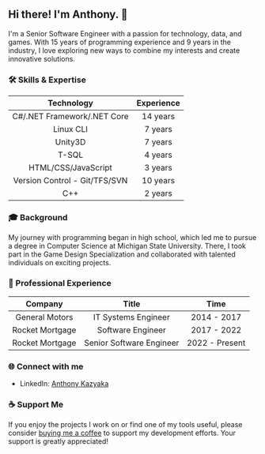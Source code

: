 ## Hi there! I'm Anthony. 👋

I'm a Senior Software Engineer with a passion for technology, data, and games. With 15 years of programming experience and 9 years in the industry, I love exploring new ways to combine my interests and create innovative solutions.

### 🛠️ Skills & Expertise

| Technology                       | Experience |
| :------------------------------: | :--------: |
| C#/.NET Framework/.NET Core      |  14 years  |
| Linux CLI                        |  7 years   |
| Unity3D                          |  7 years   |
| T-SQL                            |  4 years   |
| HTML/CSS/JavaScript              |  3 years   |
| Version Control - Git/TFS/SVN    |  10 years  |
| C++                              |  2 years   |

### 🎓 Background

My journey with programming began in high school, which led me to pursue a degree in Computer Science at Michigan State University. There, I took part in the Game Design Specialization and collaborated with talented individuals on exciting projects.

### 🏢 Professional Experience

| Company        | Title                  | Time                |
| :------------: | :--------------------: | :-----------------: |
| General Motors | IT Systems Engineer    | 2014 - 2017         |
| Rocket Mortgage | Software Engineer     | 2017 - 2022         |
| Rocket Mortgage | Senior Software Engineer | 2022 - Present   |

### 🌐 Connect with me
- LinkedIn: [Anthony Kazyaka](https://www.linkedin.com/in/anthony-kazyaka-3126657a/)

### ☕ Support Me
If you enjoy the projects I work on or find one of my tools useful, please consider [buying me a coffee](https://www.buymeacoffee.com/anthonykazyaka) to support my development efforts. Your support is greatly appreciated!

<!--
**AnthonyKazyaka/AnthonyKazyaka** is a ✨ _special_ ✨ repository because its `README.md` (this file) appears on your GitHub profile.

Here are some ideas to get you started:

- 🔭 I’m currently working on ...
- 🌱 I’m currently learning ...
- 👯 I’m looking to collaborate on ...
- 🤔 I’m looking for help with ...
- 💬 Ask me about ...
- 📫 How to reach me: ...
- 😄 Pronouns: ...
- ⚡ Fun fact: ...
-->
